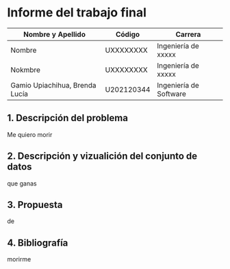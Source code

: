 # Informe del trabajo final

| Nombre y Apellido      | Código | Carrera |
| ---------------------- | ------ | ------- |
| Nombre    | UXXXXXXXX | Ingeniería de xxxxx|
| Nokmbre   | UXXXXXXXX | Ingeniería de xxxxx|
| Gamio Upiachihua, Brenda Lucía | U202120344 | Ingeniería de Software |

## 1. Descripción del problema
Me quiero morir

## 2. Descripción y vizualición del conjunto de datos
que ganas 

## 3. Propuesta
de

## 4. Bibliografía
morirme
